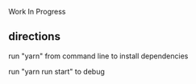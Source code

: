 Work In Progress


## directions
run "yarn" from command line to install dependencies

run "yarn run start" to debug